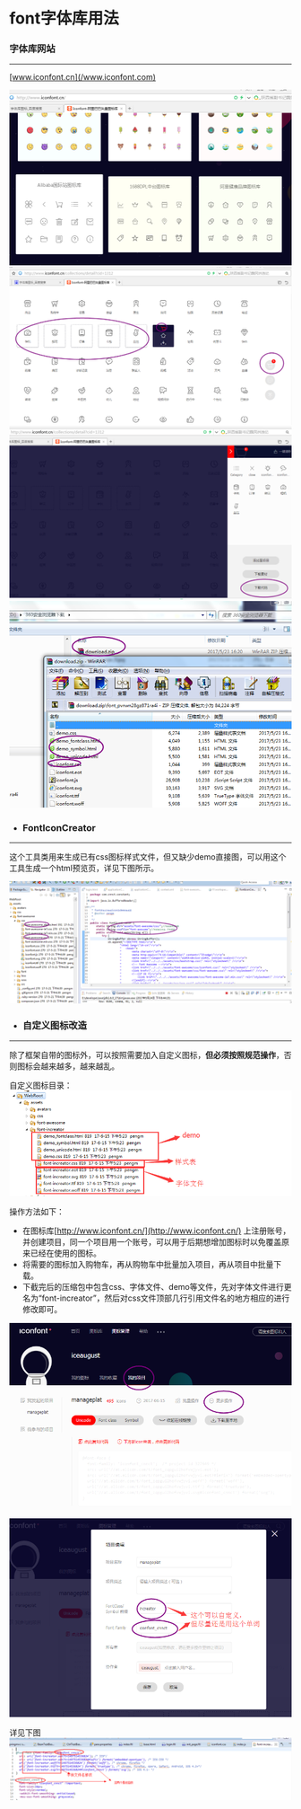 # font字体库用法

### 字体库网站

---

[www.iconfont.cn](/www.iconfont.com)

![](/assets/01.png)  
![](/assets/02.png)  
![](/assets/03.png)  
![](/assets/04.png)

* ### FontIconCreator

---

这个工具类用来生成已有css图标样式文件，但又缺少demo直接图，可以用这个工具生成一个html预览页，详见下图所示。

![](/assets/FontIconCreator.png)

* ### 自定义图标改造

---

除了框架自带的图标外，可以按照需要加入自定义图标，**但必须按照规范操作**，否则图标会越来越多，越来越乱。

自定义图标目录：![](/assets/font_increator_dir.png)

操作方法如下：

* 在图标库[http://www.iconfont.cn/](http://www.iconfont.cn/)   上注册账号，并创建项目，同一个项目用一个账号，可以用于后期想增加图标时以免覆盖原来已经在使用的图标。
* 将需要的图标加入购物车，再从购物车中批量加入项目，再从项目中批量下载。
* 下截完后的压缩包中包含css、字体文件、demo等文件，先对字体文件进行更名为“font-increator”，然后对css文件顶部几行引用文件名的地方相应的进行修改即可。

![](/assets/myproject.png)![](/assets/myproject_edit.png)

详见下图![](/assets/fontcss.png)

